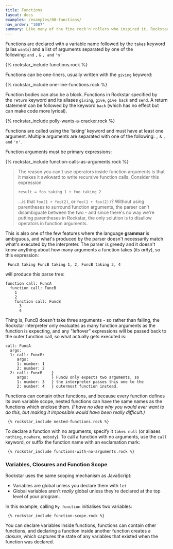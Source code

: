 ```yaml
---
title: Functions
layout: docs
examples: /examples/08-functions/
nav_order: "1007"
summary: Like many of the fine rock'n'rollers who inspired it, Rockstar can't really be said to be  functional - but it does have functions.
---
```

Functions are declared with a variable name followed by the `takes` keyword (alias `wants`) and a list of arguments separated by one of the following: `and` `,` `&` `, and` `'n'`

{% rockstar_include functions.rock %}

Functions can be one-liners, usually written with the `giving` keyword:

{% rockstar_include one-line-functions.rock %}

Function bodies can also be a block. Functions in Rockstar specified by the `return` keyword and its aliases `giving`, `give`, `give back` and `send`. A return statement can be followed by the keyword `back` (which has no effect but can make code more lyrical).

{% rockstar_include polly-wants-a-cracker.rock %}

Functions are called using the ‘taking’ keyword and must have at least one argument. Multiple arguments are separated with one of the following: `,` `&` `, and` `'n'`.

Function arguments must be primary expressions:

{% rockstar_include function-calls-as-arguments.rock %}

> The reason you can't use operators inside function arguments is that it makes it awkward to write recursive function calls. Consider this expression
>
> ```
> result = foo taking 1 + foo taking 2
> ```
> ...is that `foo(1 + foo(2)`, or `foo(1 + foo(2))`? Without using parentheses to surround function arguments, the parser can't disambiguate between the two - and since there's no way we're putting parentheses in Rockstar, the only solution is to disallow operators in function arguments.

This is also one of the few features where the language **grammar** is ambiguous, and what's produced by the parser doesn't necessarily match what's executed by the interpreter. The parser is greedy and it doesn't know anything about how many arguments a function takes (its *arity*), so this expression:

```rockstar
 FuncA taking FuncB taking 1, 2, FuncB taking 3, 4
 ```

will produce this parse tree:

```
function call: FuncA  
  function call: FuncB  
    1  
    2  
    function call: FuncB  
      3  
      4
```

Thing is, FuncB doesn't take three arguments - so rather than failing, the Rockstar interpreter only evaluates as many function arguments as the function is expecting, and any "leftover" expressions will be passed back to the outer function call, so what actually gets executed is:

```
call: FuncA
  args:
  1: call: FuncB:
     args:
     1: number: 1
     2: number: 2
  2: call: FuncB    }
     args:          } FuncB only expects two arguments, so
     1: number: 3   } the interpreter passes this one to the
     2: number: 4   } outermost function instead.
```

Functions can contain other functions, and because every function defines its own variable scope, nested functions can have the same names as the functions which enclose them. *(I have no idea why you would ever want to do this, but making it impossible would have been really difficult.)*

```rockstar
 {% rockstar_include nested-functions.rock %}
 ```

To declare a function with no arguments, specify it `takes null` (or aliases `nothing`, `nowhere`, `nobody`). To call a function with no arguments, use the `call` keyword, or suffix the function name with an exclamation mark:

```rockstar
 {% rockstar_include functions-with-no-arguments.rock %}
 ```
### Variables, Closures and Function Scope
Rockstar uses the same scoping mechanism as JavaScript:

* Variables are global unless you declare them with `let`
* Global variables aren't *really* global unless they're declared at the top level of your program.

In this example, calling `My function` initialises two variables:

```rockstar
 {% rockstar_include function-scope.rock %}
 ```

You can declare variables inside functions, functions can contain other functions, and declaring a function inside another function creates a *closure*, which captures the state of any variables that existed when the function was declared.




